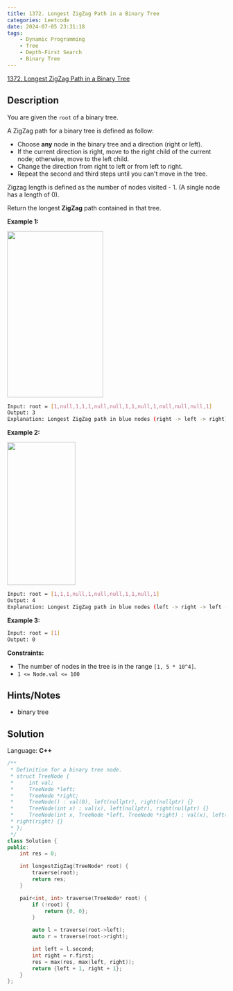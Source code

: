 ```yaml
---
title: 1372. Longest ZigZag Path in a Binary Tree
categories: Leetcode
date: 2024-07-05 23:31:18
tags:
    - Dynamic Programming
    - Tree
    - Depth-First Search
    - Binary Tree
---
```


[1372. Longest ZigZag Path in a Binary Tree](https://leetcode.com/problems/longest-zigzag-path-in-a-binary-tree/description/)

## Description

You are given the `root` of a binary tree.

A ZigZag path for a binary tree is defined as follow:

- Choose **any** node in the binary tree and a direction (right or left).
- If the current direction is right, move to the right child of the current node; otherwise, move to the left child.
- Change the direction from right to left or from left to right.
- Repeat the second and third steps until you can't move in the tree.

Zigzag length is defined as the number of nodes visited - 1. (A single node has a length of 0).

Return the longest **ZigZag** path contained in that tree.

**Example 1:**

<img alt="" src="https://assets.leetcode.com/uploads/2020/01/22/sample_1_1702.png" style="width: 221px; height: 383px;">

```bash
Input: root = [1,null,1,1,1,null,null,1,1,null,1,null,null,null,1]
Output: 3
Explanation: Longest ZigZag path in blue nodes (right -> left -> right).
```

**Example 2:**

<img alt="" src="https://assets.leetcode.com/uploads/2020/01/22/sample_2_1702.png" style="width: 157px; height: 329px;">

```bash
Input: root = [1,1,1,null,1,null,null,1,1,null,1]
Output: 4
Explanation: Longest ZigZag path in blue nodes (left -> right -> left -> right).
```

**Example 3:**

```bash
Input: root = [1]
Output: 0
```

**Constraints:**

- The number of nodes in the tree is in the range `[1, 5 * 10^4]`.
- `1 <= Node.val <= 100`

## Hints/Notes

- binary tree

## Solution

Language: **C++**

```C++
/**
 * Definition for a binary tree node.
 * struct TreeNode {
 *     int val;
 *     TreeNode *left;
 *     TreeNode *right;
 *     TreeNode() : val(0), left(nullptr), right(nullptr) {}
 *     TreeNode(int x) : val(x), left(nullptr), right(nullptr) {}
 *     TreeNode(int x, TreeNode *left, TreeNode *right) : val(x), left(left),
 * right(right) {}
 * };
 */
class Solution {
public:
    int res = 0;

    int longestZigZag(TreeNode* root) {
        traverse(root);
        return res;
    }

    pair<int, int> traverse(TreeNode* root) {
        if (!root) {
            return {0, 0};
        }

        auto l = traverse(root->left);
        auto r = traverse(root->right);

        int left = l.second;
        int right = r.first;
        res = max(res, max(left, right));
        return {left + 1, right + 1};
    }
};
```
